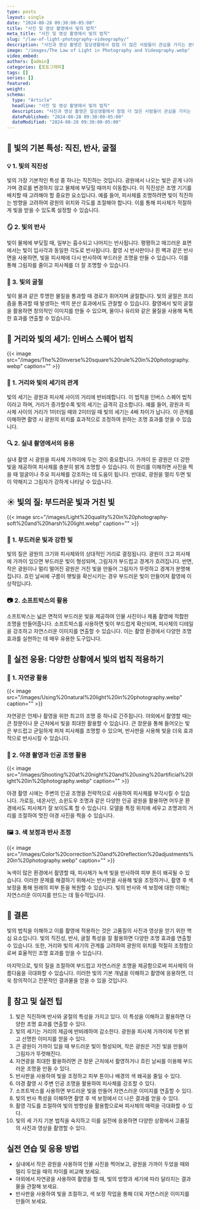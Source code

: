 ```yaml
---
type: posts
layout: single
date: "2024-08-28 09:30:00-05:00"
title: "사진 및 영상 촬영에서 빛의 법칙"
meta_title: "사진 및 영상 촬영에서 빛의 법칙"
slug: "/law-of-light-photography-videography/"
description: "사진과 영상 촬영은 일상생활에서 점점 더 많은 사람들이 관심을 가지는 분야입니다. 촬영 시 빛을 이해하고 효과적으로 활용하는 것은 고품질 결과물을 얻기 위해 매우 중요합니다. 이 글에서는 빛의 세 가지 기본 법칙을 설명하고, 각 법칙이 사진과 영상 촬영에 어떻게 적용될 수 있는지에 대해 심도 있게 다뤄 보겠습니다."
image: "/images/The Law of Light in Photography and Videography.webp"
video_embed: 
authors: [admin]
categories: [포토그래피]
tags: []
series: []
featured:
weight: 
schema:
  type: "Article"
  headline: "사진 및 영상 촬영에서 빛의 법칙"
  description: "사진과 영상 촬영은 일상생활에서 점점 더 많은 사람들이 관심을 가지는 분야입니다. 촬영 시 빛을 이해하고 효과적으로 활용하는 것은 고품질 결과물을 얻기 위해 매우 중요합니다. 이 글에서는 빛의 세 가지 기본 법칙을 설명하고, 각 법칙이 사진과 영상 촬영에 어떻게 적용될 수 있는지에 대해 심도 있게 다뤄 보겠습니다."
  datePublished: "2024-08-28 09:30:00-05:00"
  dateModified: "2024-08-28 09:30:00-05:00"
--- 
```


## 📸 빛의 기본 특성: 직진, 반사, 굴절

### 💡 1. 빛의 직진성

빛의 가장 기본적인 특성 중 하나는 직진하는 것입니다. 광원에서 나오는 빛은 곧게 나아가며 경로를 변경하지 않고 물체에 부딪힐 때까지 이동합니다. 이 직진성은 조명 기기를 배치할 때 고려해야 할 중요한 요소입니다. 예를 들어, 피사체를 조명하려면 빛이 직진하는 방향을 고려하여 광원의 위치와 각도를 조절해야 합니다. 이를 통해 피사체가 적절하게 빛을 받을 수 있도록 설정할 수 있습니다.

### 🪞 2. 빛의 반사

빛이 물체에 부딪힐 때, 일부는 흡수되고 나머지는 반사됩니다. 평평하고 매끄러운 표면에서는 빛이 입사각과 동일한 각도로 반사됩니다. 촬영 시 반사판이나 흰 벽과 같은 반사면을 사용하면, 빛을 피사체에 다시 반사하여 부드러운 조명을 만들 수 있습니다. 이를 통해 그림자를 줄이고 피사체를 더 잘 조명할 수 있습니다.

### 🌈 3. 빛의 굴절

빛이 물과 같은 투명한 물질을 통과할 때 경로가 휘어지며 굴절합니다. 빛의 굴절은 프리즘을 통과할 때 발생하는 색의 분산 효과에서도 관찰할 수 있습니다. 촬영에서 빛의 굴절을 활용하면 창의적인 이미지를 만들 수 있으며, 물이나 유리와 같은 물질을 사용해 독특한 효과를 연출할 수 있습니다.

## 🔦 거리와 빛의 세기: 인버스 스퀘어 법칙
{{< image src="/images/The%20inverse%20square%20rule%20in%20photography.webp" caption="" >}}

### 📏 1. 거리와 빛의 세기의 관계

빛의 세기는 광원과 피사체 사이의 거리에 반비례합니다. 이 법칙을 인버스 스퀘어 법칙이라고 하며, 거리가 증가할수록 빛의 세기는 급격히 감소합니다. 예를 들어, 광원과 피사체 사이의 거리가 1미터일 때와 2미터일 때 빛의 세기는 4배 차이가 납니다. 이 관계를 이해하면 촬영 시 광원의 위치를 효과적으로 조정하여 원하는 조명 효과를 얻을 수 있습니다.

### 🔍 2. 실내 촬영에서의 응용

실내 촬영 시 광원을 피사체 가까이에 두는 것이 중요합니다. 가까이 둔 광원은 더 강한 빛을 제공하여 피사체를 충분히 밝게 조명할 수 있습니다. 이 원리를 이해하면 사진을 찍을 때 얼굴이나 주요 피사체를 강조하는 데 도움이 됩니다. 반대로, 광원을 멀리 두면 빛이 약해지고 그림자가 강하게 나타날 수 있습니다.

## ☀️ 빛의 질: 부드러운 빛과 거친 빛
{{< image src="/images/Light%20quality%20in%20photography-soft%20and%20harsh%20light.webp" caption="" >}}

### 🧸 1. 부드러운 빛과 강한 빛

빛의 질은 광원의 크기와 피사체와의 상대적인 거리로 결정됩니다. 광원이 크고 피사체에 가까이 있으면 부드러운 빛이 형성되며, 그림자가 부드럽고 경계가 흐려집니다. 반면, 작은 광원이나 멀리 떨어진 광원은 거친 빛을 만들어 그림자가 뚜렷하고 경계가 분명해집니다. 흐린 날씨에 구름이 햇빛을 확산시키는 경우 부드러운 빛이 만들어져 촬영에 이상적입니다.

### 📷 2. 소프트박스의 활용

소프트박스는 넓은 면적의 부드러운 빛을 제공하여 인물 사진이나 제품 촬영에 적합한 조명을 만들어줍니다. 소프트박스를 사용하면 빛이 부드럽게 확산되며, 피사체의 디테일을 강조하고 자연스러운 이미지를 연출할 수 있습니다. 이는 촬영 환경에서 다양한 조명 효과를 실현하는 데 매우 유용한 도구입니다.

## 📸 실전 응용: 다양한 상황에서 빛의 법칙 적용하기

### 🌳 1. 자연광 활용
{{< image src="/images/Using%20natural%20light%20in%20photography.webp" caption="" >}}

자연광은 언제나 촬영을 위한 최고의 조명 중 하나로 간주됩니다. 야외에서 촬영할 때는 큰 창문이나 문 근처에서 빛을 최대한 활용할 수 있습니다. 큰 창문을 통해 들어오는 빛은 부드럽고 균일하게 퍼져 피사체를 조명할 수 있으며, 반사판을 사용해 빛을 더욱 효과적으로 반사시킬 수 있습니다.

### 🌇 2. 야경 촬영과 인공 조명 활용
{{< image src="/images/Shooting%20at%20night%20and%20using%20artificial%20light%20in%20photography.webp" caption="" >}}

야경 촬영 시에는 주변의 인공 조명을 전략적으로 사용하여 피사체를 부각시킬 수 있습니다. 가로등, 네온사인, 쇼윈도우 조명과 같은 다양한 인공 광원을 활용하면 어두운 환경에서도 피사체가 잘 보이도록 할 수 있습니다. 모델을 특정 위치에 세우고 조명과의 거리를 조절하여 멋진 야경 사진을 찍을 수 있습니다.

### 🖼 3. 색 보정과 반사 조정
{{< image src="/images/Color%20correction%20and%20reflection%20adjustments%20in%20photography.webp" caption="" >}}

녹색이 많은 환경에서 촬영할 때, 피사체가 녹색 빛을 반사하여 피부 톤이 왜곡될 수 있습니다. 이러한 문제를 해결하기 위해서는 반사판을 사용해 빛을 조정하거나, 촬영 후 색 보정을 통해 원래의 피부 톤을 복원할 수 있습니다. 빛의 반사와 색 보정에 대한 이해는 자연스러운 이미지를 만드는 데 필수적입니다.

## 📜 결론

빛의 법칙을 이해하고 이를 촬영에 적용하는 것은 고품질의 사진과 영상을 얻기 위한 핵심 요소입니다. 빛의 직진성, 반사, 굴절 특성을 잘 활용하면 다양한 조명 효과를 연출할 수 있습니다. 또한, 거리와 빛의 세기의 관계를 고려하여 광원의 위치를 적절히 조정함으로써 효율적인 조명 효과를 얻을 수 있습니다.

마지막으로, 빛의 질을 조절하여 부드럽고 자연스러운 조명을 제공함으로써 피사체의 아름다움을 극대화할 수 있습니다. 이러한 빛의 기본 개념을 이해하고 촬영에 응용하면, 더욱 창의적이고 전문적인 결과물을 얻을 수 있을 것입니다.

## 🔀 참고 및 실전 팁

1. 빛은 직진하며 반사와 굴절의 특성을 가지고 있다. 이 특성을 이해하고 활용하면 다양한 조명 효과를 연출할 수 있다.
2. 빛의 세기는 거리의 제곱에 반비례하여 감소한다. 광원을 피사체 가까이에 두면 밝고 선명한 이미지를 얻을 수 있다.
3. 큰 광원이 가까이 있을 때 부드러운 빛이 형성되며, 작은 광원은 거친 빛을 만들어 그림자가 뚜렷해진다.
4. 자연광을 최대한 활용하려면 큰 창문 근처에서 촬영하거나 흐린 날씨를 이용해 부드러운 조명을 만들 수 있다.
5. 반사판을 사용하여 빛을 조정하고 피부 톤이나 배경의 색 왜곡을 줄일 수 있다.
6. 야경 촬영 시 주변 인공 조명을 활용하여 피사체를 강조할 수 있다.
7. 소프트박스를 사용하면 부드러운 빛을 만들어 자연스러운 이미지를 연출할 수 있다.
8. 빛의 반사 특성을 이해하면 촬영 후 색 보정에서 더 나은 결과를 얻을 수 있다.
9. 촬영 각도를 조절하여 빛의 방향성을 활용함으로써 피사체의 매력을 극대화할 수 있다.
10. 빛의 세 가지 기본 법칙을 숙지하고 이를 실전에 응용하면 다양한 상황에서 고품질의 사진과 영상을 촬영할 수 있다.

## 실전 연습 및 응용 방법

- 실내에서 작은 광원을 사용하여 인물 사진을 찍어보고, 광원을 가까이 두었을 때와 멀리 두었을 때의 차이를 비교해 보세요.
- 야외에서 자연광을 사용하여 촬영을 할 때, 빛의 방향과 세기에 따라 달라지는 결과물을 관찰해 보세요.
- 반사판을 사용하여 빛을 조절하고, 색 보정 작업을 통해 더욱 자연스러운 이미지를 만들어 보세요.
